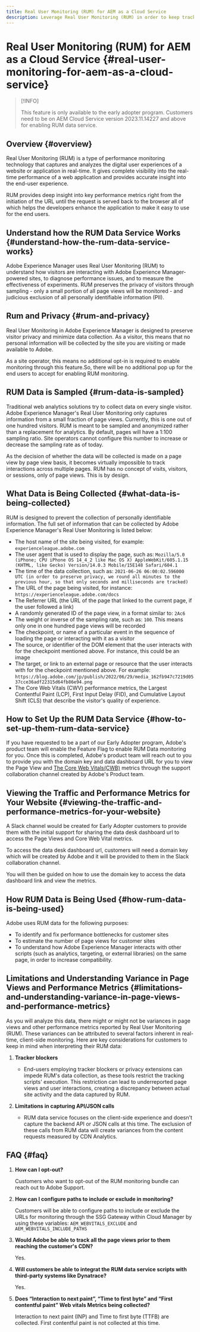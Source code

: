 ```yaml
---
title: Real User Monitoring (RUM) for AEM as a Cloud Service
description: Leverage Real User Monitoring (RUM) in order to keep track of all the actual user interactions of a website or an application in real-time
---
```


# Real User Monitoring (RUM) for AEM as a Cloud Service {#real-user-monitoring-for-aem-as-a-cloud-service}

>[!INFO]
>
>This feature is only available to the early adopter program. 
>Customers need to be on AEM Cloud Service version 2023.11.14227 and above for enabling RUM data service.
>

## Overview {#overview}

Real User Monitoring (RUM) is a type of performance monitoring technology that captures and analyzes the digital user experiences of a website or application in real-time. It gives complete visibility into the real-time performance of a web application and provides accurate insight into the end-user experience. 

RUM provides deep insight into key performance metrics right from the initiation of the URL until the request is served back to the browser all of which helps the developers enhance the application to make it easy to use for the end users. 

## Understand how the RUM Data Service Works {#understand-how-the-rum-data-service-works}

Adobe Experience Manager uses Real User Monitoring (RUM) to understand how visitors are interacting with Adobe Experience Manager-powered sites, to diagnose performance issues, and to measure the effectiveness of experiments. RUM preserves the privacy of visitors through sampling - only a small portion of all page views will be monitored - and judicious exclusion of all personally identifiable information (PII). 

## Rum and Privacy {#rum-and-privacy}

Real User Monitoring in Adobe Experience Manager is designed to preserve visitor privacy and minimize data collection. As a visitor, this means that no personal information will be collected by the site you are visiting or made available to Adobe. 

As a site operator, this means no additional opt-in is required to enable monitoring through this feature.So, there will be no additional pop up for the end users to accept for enabling RUM monitoring. 

## RUM Data is Sampled {#rum-data-is-sampled}

Traditional web analytics solutions try to collect data on every single visitor. Adobe Experience Manager's Real User Monitoring only captures information from a small fraction of page views. Currently, this is one out of one hundred visitors. RUM is meant to be sampled and anonymized rather than a replacement for analytics. By default, pages will have a 1:100 sampling ratio. Site operators cannot configure this number to increase or decrease the sampling rate as of today.

As the decision of whether the data will be collected is made on a page view by page view basis, it becomes virtually impossible to track interactions across multiple pages. RUM has no concept of visits, visitors, or sessions, only of page views. This is by design.

## What Data is Being Collected {#what-data-is-being-collected}

RUM is designed to prevent the collection of personally identifiable information. The full set of information that can be collected by Adobe Experience Manager's Real User Monitoring is listed below:

* The host name of the site being visited, for example: `experienceleague.adobe.com`
* The user agent that is used to display the page, such as: `Mozilla/5.0 (iPhone; CPU iPhone OS 14_4_2 like Mac OS X) AppleWebKit/605.1.15 (KHTML, like Gecko) Version/14.0.3 Mobile/15E148 Safari/604.1`
* The time of the data collection, such as: `2021-06-26 06:00:02.596000 UTC (in order to preserve privacy, we round all minutes to the previous hour, so that only seconds and milliseconds are tracked)`
* The URL of the page being visited, for instance: `https://experienceleague.adobe.com/docs`
* The Referrer URL (the URL of the page that linked to the current page, if the user followed a link)
* A randomly generated ID of the page view, in a format similar to: `2Ac6`
* The weight or inverse of the sampling rate, such as: `100`. This means only one in one hundred page views will be recorded
* The checkpoint, or name of a particular event in the sequence of loading the page or interacting with it as a visitor
* The source, or identifier of the DOM element that the user interacts with for the checkpoint mentioned above. For instance, this could be an image
* The target, or link to an external page or resource that the user interacts with for the checkpoint mentioned above. For example: `https://blog.adobe.com/jp/publish/2022/06/29/media_162fb947c7219d0537cce36adf22315d64fb86e94.png`
* The Core Web Vitals (CWV) performance metrics, the Largest Contentful Paint (LCP), First Input Delay (FID), and Cumulative Layout Shift (CLS) that describe the visitor's quality of experience.

## How to Set Up the RUM Data Service {#how-to-set-up-them-rum-data-service}

If you have requested to be a part of our Early Adopter program, Adobe's product team will enable the Feature Flag to enable RUM Data monitoring for you. Once this is completed, Adobe's product team will reach out to you to provide you with the domain key and data dashboard URL for you to view the Page View and [The Core Web Vitals(CWB)](https://web.dev/vitals/) metrics through the support collaboration channel created by Adobe's Product team. 

## Viewing the Traffic and Performance Metrics for Your Website {#viewing-the-traffic-and-performance-metrics-for-your-website}

A Slack channel would be created for Early Adopter customers to provide them with the initial support for sharing the data desk dashboard url to access the Page Views and Core Web Vital metrics. 

To access the data desk dashboard url, customers will need a domain key which will be created by Adobe and it will be provided to them in the Slack collaboration channel. 

You will then be guided on how to use the domain key to access the data dashboard link and view the metrics.

## How RUM Data is Being Used {#how-rum-data-is-being-used}

Adobe uses RUM data for the following purposes:

* To identify and fix performance bottlenecks for customer sites
* To estimate the number of page views for customer sites
* To understand how Adobe Experience Manager interacts with other scripts (such as analytics, targeting, or external libraries) on the same page, in order to increase compatibility.

## Limitations and Understanding Variance in Page Views and Performance Metrics {#limitations-and-understanding-variance-in-page-views-and-performance-metrics}

As you will analyze this data, there might or might not be variances in page views and other performance metrics reported by Real User Monitoring (RUM). These variances can be attributed to several factors inherent in real-time, client-side monitoring. Here are key considerations for customers to keep in mind when interpreting their RUM data:

1. **Tracker blockers**

   * End-users employing tracker blockers or privacy extensions can impede RUM's data collection, as these tools restrict the tracking scripts' execution. This restriction can lead to underreported page views and user interactions, creating a discrepancy between actual site activity and the data captured by RUM.

1. **Limitations in capturing API/JSON calls**

   * RUM data service focuses on the client-side experience and doesn't capture the backend API or JSON calls at this time. The exclusion of these calls from RUM data will create variances from the content requests measured by CDN Analytics.

## FAQ {#faq}

1. **How can I opt-out?**

   Customers who want to opt-out of the RUM monitoring bundle can reach out to Adobe Support.

1. **How can I configure paths to include or exclude in monitoring?**

   Customers will be able to configure paths to include or exclude the URLs for monitoring through the SSG Gateway within Cloud Manager by using these variables: `AEM_WEBVITALS_EXCLUDE` and `AEM_WEBVITALS_INCLUDE_PATHS`

1. **Would Adobe be able to track all the page views prior to them reaching the customer's CDN?**

   Yes.

1. **Will customers be able to integrat the RUM data service scripts with third-party systems like Dynatrace?**

   Yes.
1. **Does “Interaction to next paint”, “Time to first byte” and “First contentful paint” Web vitals Metrics being collected?**

   Interaction to next paint (INP) and Time to first byte (TTFB) are collected.  First contentful paint is not collected at this time.
